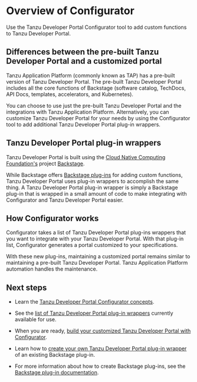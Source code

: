 # Overview of Configurator

Use the Tanzu Developer Portal Configurator tool to add custom functions to Tanzu Developer Portal.

## <a id="diff"></a> Differences between the pre-built Tanzu Developer Portal and a customized portal

Tanzu Application Platform (commonly known as TAP) has a pre-built version of Tanzu Developer
Portal. The pre-built Tanzu Developer Portal includes all the core functions of Backstage
(software catalog, TechDocs, API Docs, templates, accelerators, and Kubernetes).

You can choose to use just the pre-built Tanzu Developer Portal and the integrations with Tanzu
Application Platform. Alternatively, you can customize Tanzu Developer Portal for your needs by
using the Configurator tool to add additional Tanzu Developer Portal plug-in wrappers.

## <a id="plug-in-wrappers"></a> Tanzu Developer Portal plug-in wrappers

Tanzu Developer Portal is built using the [Cloud Native Computing Foundation's](https://www.cncf.io/)
project [Backstage](https://backstage.io/).

While Backstage offers [Backstage plug-ins](https://backstage.io/plugins/) for adding custom
functions, Tanzu Developer Portal uses plug-in wrappers to accomplish the same thing.
A Tanzu Developer Portal plug-in wrapper is simply a Backstage plug-in that is wrapped in a small
amount of code to make integrating with Configurator and Tanzu Developer Portal easier.

## <a id="how-it-works"></a> How Configurator works

Configurator takes a list of Tanzu Developer Portal plug-ins wrappers that you want to integrate
with your Tanzu Developer Portal. With that plug-in list, Configurator generates a portal customized
to your specifications.

With these new plug-ins, maintaining a customized portal remains similar to maintaining a pre-built
Tanzu Developer Portal. Tanzu Application Platform automation handles the maintenance.

## <a id="next-steps"></a> Next steps

- Learn the [Tanzu Developer Portal Configurator concepts](concepts.hbs.md).

- See the [list of Tanzu Developer Portal plug-in wrappers](tdp-plug-in-wrapper-list.hbs.md)
  currently available for use.

- When you are ready, [build your customized Tanzu Developer Portal with Configurator](building.hbs.md).

- Learn how to
  [create your own Tanzu Developer Portal plug-in wrapper](create-plug-in-wrapper.hbs.md) of
  an existing Backstage plug-in.

- For more information about how to create Backstage plug-ins, see the
  [Backstage plug-in documentation](https://backstage.io/docs/plugins/).
